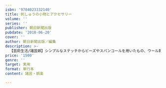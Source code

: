 ```yaml
---
isbn: '9784023332140'
title: 刺しゅうの小物とアクセサリー
volume: ''
series: ''
publisher: 朝日新聞出版
pubdate: '2018-06-20'
cover: ''
author: 朝日新聞出版／編集
description: >-
  【芸術生活/諸芸娯】シンプルなステッチからビーズやスパンコールを用いたもの、ウール刺しゅうなど、さまざまなジャンルの刺しゅうが詰まった一冊。柄も、幾何学やボタニカル、動物、食べ物、アルファベットなど多様。刺しゅうにまつわる基礎知識コラムも充実。初－中級者向け。
price: '1500'
genre: ''
target: 実用
format: 単行本
content: 諸芸・娯楽

---
```

